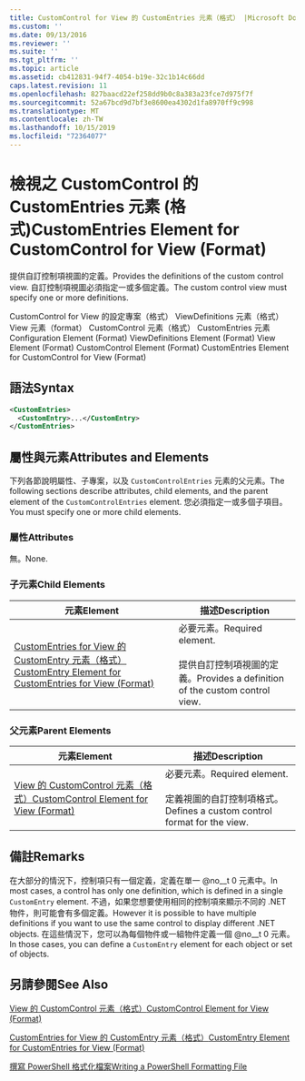 ```yaml
---
title: CustomControl for View 的 CustomEntries 元素（格式） |Microsoft Docs
ms.custom: ''
ms.date: 09/13/2016
ms.reviewer: ''
ms.suite: ''
ms.tgt_pltfrm: ''
ms.topic: article
ms.assetid: cb412831-94f7-4054-b19e-32c1b14c66dd
caps.latest.revision: 11
ms.openlocfilehash: 827baacd22ef258dd9b0c8a383a23fce7d975f7f
ms.sourcegitcommit: 52a67bcd9d7bf3e8600ea4302d1fa8970ff9c998
ms.translationtype: MT
ms.contentlocale: zh-TW
ms.lasthandoff: 10/15/2019
ms.locfileid: "72364077"
---
```

# <a name="customentries-element-for-customcontrol-for-view-format"></a><span data-ttu-id="692b5-102">檢視之 CustomControl 的 CustomEntries 元素 (格式)</span><span class="sxs-lookup"><span data-stu-id="692b5-102">CustomEntries Element for CustomControl for View (Format)</span></span>

<span data-ttu-id="692b5-103">提供自訂控制項視圖的定義。</span><span class="sxs-lookup"><span data-stu-id="692b5-103">Provides the definitions of the custom control view.</span></span> <span data-ttu-id="692b5-104">自訂控制項視圖必須指定一或多個定義。</span><span class="sxs-lookup"><span data-stu-id="692b5-104">The custom control view must specify one or more definitions.</span></span>

<span data-ttu-id="692b5-105">CustomControl for View 的設定專案（格式） ViewDefinitions 元素（格式） View 元素（format） CustomControl 元素（格式） CustomEntries 元素</span><span class="sxs-lookup"><span data-stu-id="692b5-105">Configuration Element (Format) ViewDefinitions Element (Format) View Element (Format) CustomControl Element (Format) CustomEntries Element for CustomControl for View (Format)</span></span>

## <a name="syntax"></a><span data-ttu-id="692b5-106">語法</span><span class="sxs-lookup"><span data-stu-id="692b5-106">Syntax</span></span>

```xml
<CustomEntries>
  <CustomEntry>...</CustomEntry>
</CustomEntries>
```

## <a name="attributes-and-elements"></a><span data-ttu-id="692b5-107">屬性與元素</span><span class="sxs-lookup"><span data-stu-id="692b5-107">Attributes and Elements</span></span>

<span data-ttu-id="692b5-108">下列各節說明屬性、子專案，以及 `CustomControlEntries` 元素的父元素。</span><span class="sxs-lookup"><span data-stu-id="692b5-108">The following sections describe attributes, child elements, and the parent element of the `CustomControlEntries` element.</span></span> <span data-ttu-id="692b5-109">您必須指定一或多個子項目。</span><span class="sxs-lookup"><span data-stu-id="692b5-109">You must specify one or more child elements.</span></span>

### <a name="attributes"></a><span data-ttu-id="692b5-110">屬性</span><span class="sxs-lookup"><span data-stu-id="692b5-110">Attributes</span></span>

<span data-ttu-id="692b5-111">無。</span><span class="sxs-lookup"><span data-stu-id="692b5-111">None.</span></span>

### <a name="child-elements"></a><span data-ttu-id="692b5-112">子元素</span><span class="sxs-lookup"><span data-stu-id="692b5-112">Child Elements</span></span>

|<span data-ttu-id="692b5-113">元素</span><span class="sxs-lookup"><span data-stu-id="692b5-113">Element</span></span>|<span data-ttu-id="692b5-114">描述</span><span class="sxs-lookup"><span data-stu-id="692b5-114">Description</span></span>|
|-------------|-----------------|
|[<span data-ttu-id="692b5-115">CustomEntries for View 的 CustomEntry 元素（格式）</span><span class="sxs-lookup"><span data-stu-id="692b5-115">CustomEntry Element for CustomEntries for View (Format)</span></span>](./customentry-element-for-customentries-for-customcontrol-for-view-format.md)|<span data-ttu-id="692b5-116">必要元素。</span><span class="sxs-lookup"><span data-stu-id="692b5-116">Required element.</span></span><br /><br /> <span data-ttu-id="692b5-117">提供自訂控制項視圖的定義。</span><span class="sxs-lookup"><span data-stu-id="692b5-117">Provides a definition of the custom control view.</span></span>|

### <a name="parent-elements"></a><span data-ttu-id="692b5-118">父元素</span><span class="sxs-lookup"><span data-stu-id="692b5-118">Parent Elements</span></span>

|<span data-ttu-id="692b5-119">元素</span><span class="sxs-lookup"><span data-stu-id="692b5-119">Element</span></span>|<span data-ttu-id="692b5-120">描述</span><span class="sxs-lookup"><span data-stu-id="692b5-120">Description</span></span>|
|-------------|-----------------|
|[<span data-ttu-id="692b5-121">View 的 CustomControl 元素（格式）</span><span class="sxs-lookup"><span data-stu-id="692b5-121">CustomControl Element for View (Format)</span></span>](./customcontrol-element-for-view-format.md)|<span data-ttu-id="692b5-122">必要元素。</span><span class="sxs-lookup"><span data-stu-id="692b5-122">Required element.</span></span><br /><br /> <span data-ttu-id="692b5-123">定義視圖的自訂控制項格式。</span><span class="sxs-lookup"><span data-stu-id="692b5-123">Defines a custom control format for the view.</span></span>|

## <a name="remarks"></a><span data-ttu-id="692b5-124">備註</span><span class="sxs-lookup"><span data-stu-id="692b5-124">Remarks</span></span>

<span data-ttu-id="692b5-125">在大部分的情況下，控制項只有一個定義，定義在單一 @no__t 0 元素中。</span><span class="sxs-lookup"><span data-stu-id="692b5-125">In most cases, a control has only one definition, which is defined in a single `CustomEntry` element.</span></span> <span data-ttu-id="692b5-126">不過，如果您想要使用相同的控制項來顯示不同的 .NET 物件，則可能會有多個定義。</span><span class="sxs-lookup"><span data-stu-id="692b5-126">However it is possible to have multiple definitions if you want to use the same control to display different .NET objects.</span></span> <span data-ttu-id="692b5-127">在這些情況下，您可以為每個物件或一組物件定義一個 @no__t 0 元素。</span><span class="sxs-lookup"><span data-stu-id="692b5-127">In those cases, you can define a `CustomEntry` element for each object or set of objects.</span></span>

## <a name="see-also"></a><span data-ttu-id="692b5-128">另請參閱</span><span class="sxs-lookup"><span data-stu-id="692b5-128">See Also</span></span>

[<span data-ttu-id="692b5-129">View 的 CustomControl 元素（格式）</span><span class="sxs-lookup"><span data-stu-id="692b5-129">CustomControl Element for View (Format)</span></span>](./customcontrol-element-for-view-format.md)

[<span data-ttu-id="692b5-130">CustomEntries for View 的 CustomEntry 元素（格式）</span><span class="sxs-lookup"><span data-stu-id="692b5-130">CustomEntry Element for CustomEntries for View (Format)</span></span>](./customentry-element-for-customentries-for-customcontrol-for-view-format.md)

[<span data-ttu-id="692b5-131">撰寫 PowerShell 格式化檔案</span><span class="sxs-lookup"><span data-stu-id="692b5-131">Writing a PowerShell Formatting File</span></span>](./writing-a-powershell-formatting-file.md)
